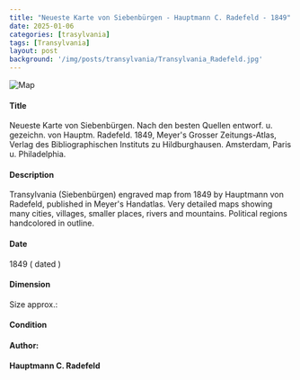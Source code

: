 ```yaml
---
title: "Neueste Karte von Siebenbürgen - Hauptmann C. Radefeld - 1849"
date: 2025-01-06
categories: [trasylvania]
tags: [Transylvania]
layout: post
background: '/img/posts/transylvania/Transylvania_Radefeld.jpg'
---
```

![Map](/myblogsite/img/posts/transylvania/Transylvania_Radefeld.jpg "Map")
#### Title ####
Neueste Karte von Siebenbürgen. Nach den besten Quellen entworf. u. gezeichn. von Hauptm. Radefeld. 1849, Meyer's Grosser Zeitungs-Atlas, Verlag des Bibliographischen Instituts zu Hildburghausen. Amsterdam, Paris u. Philadelphia.

#### Description ####
Transylvania (Siebenbürgen) engraved map from 1849 by Hauptmann von Radefeld, published in Meyer's Handatlas. Very detailed maps showing many cities, villages, smaller places, rivers and mountains. Political regions handcolored in outline.

#### Date ####
1849 ( dated )

#### Dimension ####
Size approx.:

#### Condition #### 

#### Author: ####
**Hauptmann C. Radefeld**

